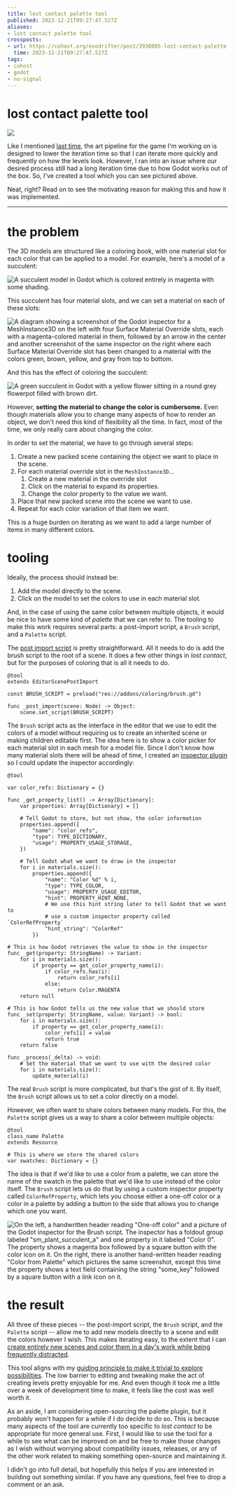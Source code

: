 ```yaml
---
title: lost contact palette tool
published: 2023-12-21T09:27:47.527Z
aliases:
- lost contact palette tool
crossposts:
- url: https://cohost.org/exodrifter/post/3936085-lost-contact-palette
  time: 2023-12-21T09:27:47.527Z
tags:
- cohost
- godot
- no-signal
---
```


# lost contact palette tool

![](20231221092747-example.gif)

Like I mentioned [last time](20231128010038.md), the art pipeline for the game I'm working on is designed to lower the iteration time so that I can iterate more quickly and frequently on how the levels look. However, I ran into an issue where our desired process still had a long iteration time due to how Godot works out of the box. So, I've created a tool which you can see pictured above.

Neat, right? Read on to see the motivating reason for making this and how it was implemented.

---

# the problem

The 3D models are structured like a coloring book, with one material slot for each color that can be applied to a model. For example, here's a model of a succulent:

![A succulent model in Godot which is colored entirely in magenta with some shading.](20231221092747-uncolored.png)

This succulent has four material slots, and we can set a material on each of these slots:

![A diagram showing a screenshot of the Godot inspector for a `MeshInstance3D` on the left with four Surface Material Override slots, each with a magenta-colored material in them, followed by an arrow in the center and another screenshot of the same inspector on the right where each Surface Material Override slot has been changed to a material with the colors green, brown, yellow, and gray from top to bottom.](20231221092747-overrides.png)

And this has the effect of coloring the succulent:

![A green succulent in Godot with a yellow flower sitting in a round grey flowerpot filled with brown dirt.](20231221092747-colored.png)

However, **setting the material to change the color is cumbersome.** Even though materials allow you to change many aspects of how to render an object, we don't need this kind of flexibility all the time. In fact, most of the time, we only really care about changing the color.

In order to set the material, we have to go through several steps:

1. Create a new packed scene containing the object we want to place in the scene.
2. For each material override slot in the `MeshInstance3D`...
	1. Create a new material in the override slot
	2. Click on the material to expand its properties.
	3. Change the color property to the value we want.
3. Place that new packed scene into the scene we want to use.
4. Repeat for each color variation of that item we want.

This is a huge burden on iterating as we want to add a large number of items in many different colors.

# tooling

Ideally, the process should instead be:

1. Add the model directly to the scene.
2. Click on the model to set the colors to use in each material slot.

And, in the case of using the same color between multiple objects, it would be nice to have some kind of _palette_ that we can refer to. The tooling to make this work requires several parts: a post-import script, a `Brush` script, and a `Palette` script.

The [post import script](https://docs.godotengine.org/en/4.2/tutorials/assets_pipeline/importing_3d_scenes/import_configuration.html#using-import-scripts-for-automation) is pretty straightforward. All it needs to do is add the brush script to the root of a scene. It does a few other things in _lost contact_, but for the purposes of coloring that is all it needs to do.

```gdscript
@tool
extends EditorScenePostImport

const BRUSH_SCRIPT = preload("res://addons/coloring/brush.gd")

func _post_import(scene: Node) -> Object:
	scene.set_script(BRUSH_SCRIPT)
```

The `Brush` script acts as the interface in the editor that we use to edit the colors of a model without requiring us to create an inherited scene or making children editable first. The idea here is to show a color picker for each material slot in each mesh for a model file. Since I don't know how many material slots there will be ahead of time, I created an [inspector plugin](https://docs.godotengine.org/en/4.2/tutorials/plugins/editor/inspector_plugins.html) so I could update the inspector accordingly:

```gdscript
@tool

var color_refs: Dictionary = {}

func _get_property_list() -> Array[Dictionary]:
	var properties: Array[Dictionary] = []

	# Tell Godot to store, but not show, the color information
	properties.append({
		"name": "color_refs",
		"type": TYPE_DICTIONARY,
		"usage": PROPERTY_USAGE_STORAGE,
	})

	# Tell Godot what we want to draw in the inspector
	for i in materials.size():
		properties.append({
			"name": "Color %d" % i,
			"type": TYPE_COLOR,
			"usage": PROPERTY_USAGE_EDITOR,
			"hint": PROPERTY_HINT_NONE,
			# We use this hint string later to tell Godot that we want to
			# use a custom inspector property called `ColorRefProperty`
			"hint_string": "ColorRef"
		})

# This is how Godot retrieves the value to show in the inspector
func _get(property: StringName) -> Variant:
	for i in materials.size():
		if property == get_color_property_name(i):
			if color_refs.has(i):
				return color_refs[i]
			else:
				return Color.MAGENTA
	return null

# This is how Godot tells us the new value that we should store
func _set(property: StringName, value: Variant) -> bool:
	for i in materials.size():
		if property == get_color_property_name(i):
			color_refs[i] = value
			return true
	return false

func _process(_delta) -> void:
	# Set the material that we want to use with the desired color
	for i in materials.size():
		update_material(i)
```

The real `Brush` script is more complicated, but that's the gist of it. By itself, the `Brush` script allows us to set a color directly on a model.

However, we often want to share colors between many models. For this, the `Palette` script gives us a way to share a color between multiple objects:

```gdscript
@tool
class_name Palette
extends Resource

# This is where we store the shared colors
var swatches: Dictionary = {}
```

The idea is that if we'd like to use a color from a palette, we can store the name of the swatch in the palette that we'd like to use instead of the color itself. The `Brush` script lets us do that by using a custom inspector property called `ColorRefProperty`, which lets you choose either a one-off color or a color in a palette by adding a button to the side that allows you to change which one you want.

![On the left, a handwritten header reading "One-off color" and a picture of the Godot inspector for the Brush script. The inspector has a foldout group labeled "sm_plant_succulent_a" and one property in it labeled "Color 0". The property shows a magenta box followed by a square button with the color icon on it. On the right, there is another hand-written header reading "Color from Palette" which pictures the same screenshot, except this time the property shows a text field containing the string "some_key" followed by a square button with a link icon on it.](20231221092747-modes.png)

# the result

All three of these pieces -- the post-import script, the `Brush` script, and the `Palette` script -- allow me to add new models directly to a scene and edit the colors however I wish. This makes iterating easy, to the extent that I can [create entirely new scenes and color them in a day's work while being frequently distracted](https://vods.exodrifter.space/2023/12/19/1630).

This tool aligns with my [guiding principle to make it trivial to explore possibilities](20231014020640.md). The low barrier to editing and tweaking make the act of creating levels pretty enjoyable for me. And even though it took me a little over a week of development time to make, it feels like the cost was well worth it.

As an aside, I am considering open-sourcing the palette plugin, but it probably won't happen for a while if I do decide to do so. This is because many aspects of the tool are currently too specific to _lost contact_ to be appropriate for more general use. First, I would like to use the tool for a while to see what can be improved on and be free to make those changes as I wish without worrying about compatibility issues, releases, or any of the other work related to making something open-source and maintaining it.

I didn't go into full detail, but hopefully this helps if you are interested in building out something similar. If you have any questions, feel free to drop a comment or an ask.
